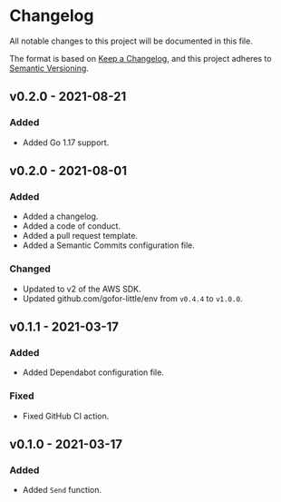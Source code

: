 # Changelog

All notable changes to this project will be documented in this file.

The format is based on [Keep a Changelog](https://keepachangelog.com/en/1.0.0/), and this project adheres to [Semantic Versioning](https://semver.org/spec/v2.0.0.html).

## v0.2.0 - 2021-08-21
### Added
* Added Go 1.17 support.

## v0.2.0 - 2021-08-01
### Added
* Added a changelog.
* Added a code of conduct.
* Added a pull request template.
* Added a Semantic Commits configuration file.

### Changed
* Updated to v2 of the AWS SDK.
* Updated github.com/gofor-little/env from ```v0.4.4``` to ```v1.0.0```.

## v0.1.1 - 2021-03-17
### Added
* Added Dependabot configuration file.

### Fixed
* Fixed GitHub CI action.

## v0.1.0 - 2021-03-17
### Added
* Added ```Send``` function.